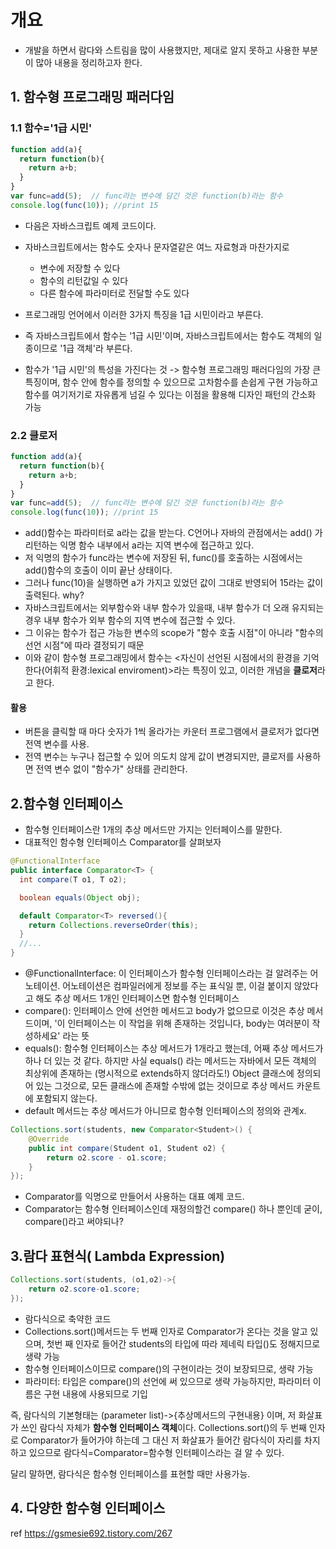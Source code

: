 # 개요
- 개발을 하면서 람다와 스트림을 많이 사용했지만, 제대로 알지 못하고 사용한 부분이 많아 내용을 정리하고자 한다.

## 1. 함수형 프로그래밍 패러다임

### 1.1 함수='1급 시민'
``` javascript
function add(a){
  return function(b){
    return a+b;
  }
}
var func=add(5);  // func라는 변수에 담긴 것은 function(b)라는 함수
console.log(func(10)); //print 15
```

- 다음은 자바스크립트 예제 코드이다.
* 자바스크립트에서는 함수도 숫자나 문자열같은 여느 자료형과 마찬가지로
  * 변수에 저장할 수 있다
  * 함수의 리턴값일 수 있다
  * 다른 함수에 파라미터로 전달할 수도 있다

* 프로그래밍 언어에서 이러한 3가지 특징을 1급 시민이라고 부른다.
* 즉 자바스크립트에서 함수는 '1급 시민'이며, 자바스크립트에서는 함수도 객체의 일종이므로 '1급 객체'라 부른다.
* 함수가 '1급 시민'의 특성을 가진다는 것 -> 함수형 프로그래밍 패러다임의 가장 큰 특징이며, 함수 안에 함수를 정의할 수 있으므로 고차함수를 손쉽게 구현 가능하고 함수를 여기저기로 자유롭게 넘길 수 있다는 이점을 활용해 디자인 패턴의 간소화 가능

### 2.2 클로저
``` javascript
function add(a){
  return function(b){
    return a+b;
  }
}
var func=add(5);  // func라는 변수에 담긴 것은 function(b)라는 함수
console.log(func(10)); //print 15
```
- add()함수는 파라미터로 a라는 값을 받는다. C언어나 자바의 관점에서는 add() 가 리턴하는 익명 함수 내부에서 a라는 지역 변수에 접근하고 있다.
- 저 익명의 함수가 func라는 변수에 저장된 뒤, func()를 호출하는 시점에서는 add()함수의 호출이 이미 끝난 상태이다.
- 그러나 func(10)을 실행하면 a가 가지고 있었던 값이 그대로 반영되어 15라는 값이 출력된다.
why?
- 자바스크립트에서는 외부함수와 내부 함수가 있을때, 내부 함수가 더 오래 유지되는 경우 내부 함수가 외부 함수의 지역 변수에 접근할 수 있다.
- 그 이유는 함수가 접근 가능한 변수의 scope가 "함수 호출 시점"이 아니라 "함수의 선언 시점"에 따라 결정되기 때문
- 이와 같이 함수형 프로그래밍에서 함수는 <자신이 선언된 시점에서의 환경을 기억한다(어휘적 환경:lexical enviroment)>라는 특징이 있고, 이러한 개념을 **클로저**라고 한다.

#### 활용
- 버튼을 클릭할 때 마다 숫자가 1씩 올라가는 카운터 프로그램에서 클로저가 없다면 전역 변수를 사용.
- 전역 변수는 누구나 접근할 수 있어 의도치 않게 값이 변경되지만, 클로저를 사용하면 전역 변수 없이 "함수가" 상태를 관리한다.


## 2.함수형 인터페이스
- 함수형 인터페이스란 1개의 추상 메서드만 가지는 인터페이스를 말한다.
- 대표적인 함수형 인터페이스 Comparator를 살펴보자
``` java
@FunctionalInterface
public interface Comparator<T> {
  int compare(T o1, T o2);

  boolean equals(Object obj);

  default Comparator<T> reversed(){
    return Collections.reverseOrder(this);
  }
  //...
}
```
- @FunctionalInterface: 이 인터페이스가 함수형 인터페이스라는 걸 알려주는 어노테이션. 어노테이션은 컴파일러에게 정보를 주는 표식일 뿐, 이걸 붙이지 않았다고 해도 추상 메서드 1개인 인터페이스면 함수형 인터페이스
- compare(): 인터페이스 안에 선언한 메서드고 body가 없으므로 이것은 추상 메서드이며, '이 인터페이스는 이 작업을 위해 존재하는 것입니다, body는 여러분이 작성하세요' 라는 뜻
- equals(): 함수형 인터페이스는 추상 메서드가 1개라고 했는데, 어째 추상 메서드가 하나 더 있는 것 같다. 하지만 사실 equals() 라는 메서드는 자바에서 모든 객체의 최상위에 존재하는 (명시적으로 extends하지 않더라도!) Object 클래스에 정의되어 있는 그것으로, 모든 클래스에 존재할 수밖에 없는 것이므로 추상 메서드 카운트에 포함되지 않는다.
- default 메서드는 추상 메서드가 아니므로 함수형 인터페이스의 정의와 관계x.


``` java
Collections.sort(students, new Comparator<Student>() { 
    @Override 
    public int compare(Student o1, Student o2) {
        return o2.score - o1.score;
    }
});
```
- Comparator를 익명으로 만들어서 사용하는 대표 예제 코드.
- Comparator는 함수형 인터페이스인데 재정의할건 compare() 하나 뿐인데 굳이, compare()라고 써야되나?

## 3.람다 표현식( Lambda Expression)
```java
Collections.sort(students, (o1,o2)->{
    return o2.score-o1.score;
});
```
- 람다식으로 축약한 코드
- Collections.sort()메서드는 두 번째 인자로 Comparator가 온다는 것을 알고 있으며, 첫번 째 인자로 들어간 students의 타입에 따라 제네릭 타입(<Student>)도 정해지므로 생략 가능
- 함수형 인터페이스이므로 compare()의 구현이라는 것이 보장되므로, 생략 가능
- 파라미터: 타입은 compare()의 선언에 써 있으므로 생략 가능하지만, 파라미터 이름은 구현 내용에 사용되므로 기입

즉, 람다식의 기본형태는 (parameter list)->{추상메서드의 구현내용} 이며, 저 화살표가 쓰인 람다식 자체가 **함수형 인터페이스 객체**이다.
Collections.sort()의 두 번째 인자로 Comparator가 들어가야 하는데 그 대신 저 화살표가 들어간 람다식이 자리를 차지하고 있으므로 람다식=Comparator=함수형 인터페이스라는 걸 알 수 있다.

달리 말하면, 람다식은 함수형 인터페이스를 표현할 때만 사용가능.

## 4. 다양한 함수형 인터페이스






ref https://gsmesie692.tistory.com/267

